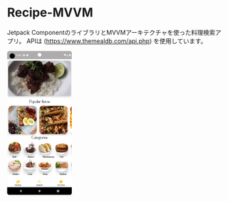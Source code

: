 # Recipe-MVVM
Jetpack ComponentのライブラリとMVVMアーキテクチャを使った料理検索アプリ。
APIは (https://www.themealdb.com/api.php)
を使用しています。


<img src="RecipeHomeSS.png" width="30%" height="30%">


<!-- ![Screenshot](RecipeHomeSS.png) -->
